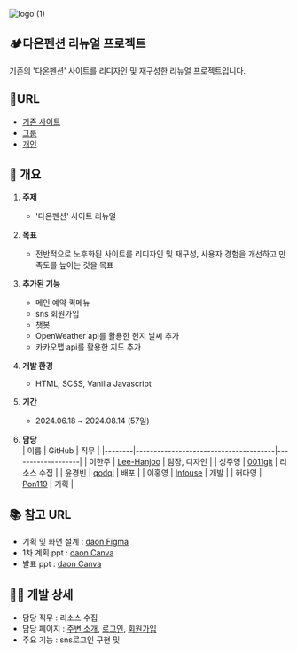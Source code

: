 ![logo (1)](https://github.com/user-attachments/assets/a3256e34-4344-4a52-b753-7ee4b3517bdb)

## 🏕다온펜션 리뉴얼 프로젝트
기존의 '다온펜션' 사이트를 리디자인 및 재구성한 리뉴얼 프로젝트입니다.


## 🔗URL
- [기존 사이트](http://www.daonpension.kr/)
- [그룹](https://qodql.github.io/daon/index.html)
- [개인](https://0011git.github.io/daon/)

## 📑 개요
1. **주제**
   - '다온펜션' 사이트 리뉴얼
     
2. **목표**
   - 전반적으로 노후화된 사이트를 리디자인 및 재구성, 사용자 경험을 개선하고 만족도를 높이는 것을 목표

3. **추가된 기능**
   - 메인 예약 퀵메뉴
   - sns 회원가입
   - 챗봇
   - OpenWeather api를 활용한 현지 날씨 추가
   - 카카오맵 api를 활용한 지도 추가
     
3. **개발 환경**
   - HTML, SCSS, Vanilla Javascript
     
4. **기간**
   - 2024.06.18 ~ 2024.08.14 (57일)
     
5. **담당**  
   | 이름   | GitHub                              | 직무              |
   |--------|---------------------------------------|-------------------|
   | 이한주 | [Lee-Hanjoo](https://github.com/Lee-Hanjoo) | 팀장, 디자인     |
   | 성주영 | [0011git](https://github.com/0011git) | 리소스 수집  |
   | 윤경빈 | [qodql](https://github.com/qodql) | 배포		   |
   | 이홍영 | [Infouse](https://github.com/Infouse) |    개발     |
   | 허다영 | [Pon119](https://github.com/Pon119) |   기획    |


## 📚 참고 URL
- 기획 및 화면 설계 : 
[daon Figma](https://www.figma.com/design/1zlcRdL0iDs2TWlgb5Thoq/240618_%EB%8B%A4%EC%98%A8%ED%8E%9C%EC%85%98-(Copy)?node-id=0-1&node-type=canvas&t=QkvAdj1lJY9kWkMd-0)
- 1차 계획 ppt :
[daon Canva](https://www.canva.com/design/DAGIplQ9SSA/yVOa3ghyW9enxSPvzQCcVw/edit?utm_content=DAGIplQ9SSA&utm_campaign=designshare&utm_medium=link2&utm_source=sharebutton)
- 발표 ppt : 
[daon Canva](https://www.canva.com/design/DAGPld1e67I/bYGbjtRsdfuDOY-Lullv-w/view?utm_content=DAGPld1e67I&utm_campaign=designshare&utm_medium=link&utm_source=editor)


## 🙋‍♀️ 개발 상세
- 담당 직무 : 리소스 수집
- 담당 페이지 : [주변 소개](), [로그인](), [회원가입]()
- 주요 기능 : sns로그인 구현 및 
